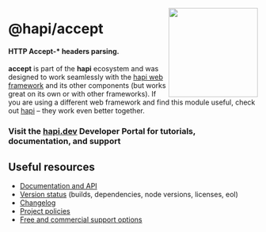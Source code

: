 <a href="https://hapi.dev"><img src="https://raw.githubusercontent.com/hapijs/assets/master/images/family.png" width="180px" align="right" /></a>

# @hapi/accept

#### HTTP Accept-* headers parsing.

**accept** is part of the **hapi** ecosystem and was designed to work seamlessly with the [hapi web framework](https://hapi.dev) and its other components (but works great on its own or with other frameworks). If you are using a different web framework and find this module useful, check out [hapi](https://hapi.dev) – they work even better together.

### Visit the [hapi.dev](https://hapi.dev) Developer Portal for tutorials, documentation, and support

## Useful resources

- [Documentation and API](https://hapi.dev/family/accept/)
- [Version status](https://hapi.dev/resources/status/#accept) (builds, dependencies, node versions, licenses, eol)
- [Changelog](https://hapi.dev/family/accept/changelog/)
- [Project policies](https://hapi.dev/policies/)
- [Free and commercial support options](https://hapi.dev/support/)
